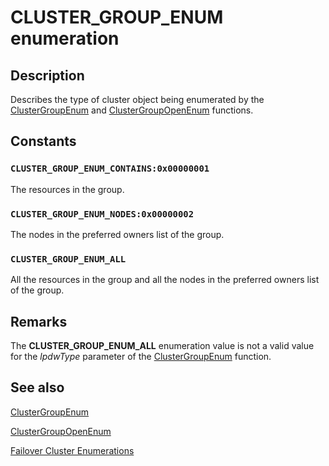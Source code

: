 # CLUSTER_GROUP_ENUM enumeration

## Description

Describes the type of cluster object being enumerated by the
[ClusterGroupEnum](https://learn.microsoft.com/windows/desktop/api/clusapi/nf-clusapi-clustergroupenum) and
[ClusterGroupOpenEnum](https://learn.microsoft.com/windows/win32/api/clusapi/nf-clusapi-clustergroupopenenum) functions.

## Constants

### `CLUSTER_GROUP_ENUM_CONTAINS:0x00000001`

The resources in the group.

### `CLUSTER_GROUP_ENUM_NODES:0x00000002`

The nodes in the preferred owners list of the group.

### `CLUSTER_GROUP_ENUM_ALL`

All the resources in the group and all the nodes in the preferred owners list of the group.

## Remarks

The **CLUSTER_GROUP_ENUM_ALL** enumeration value is not a valid value for the
*lpdwType* parameter of the
[ClusterGroupEnum](https://learn.microsoft.com/windows/desktop/api/clusapi/nf-clusapi-clustergroupenum) function.

## See also

[ClusterGroupEnum](https://learn.microsoft.com/windows/desktop/api/clusapi/nf-clusapi-clustergroupenum)

[ClusterGroupOpenEnum](https://learn.microsoft.com/windows/win32/api/clusapi/nf-clusapi-clustergroupopenenum)

[Failover Cluster Enumerations](https://learn.microsoft.com/previous-versions/windows/desktop/mscs/cluster-enumerations)